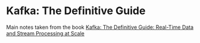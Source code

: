 # Kafka: The Definitive Guide

Main notes taken from the book [Kafka: The Definitive Guide: Real-Time Data and Stream Processing at Scale](https://a.co/d/7GZmuD8)
